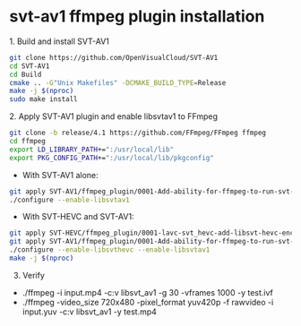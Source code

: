 # svt-av1 ffmpeg plugin installation

1\. Build and install SVT-AV1

``` bash
git clone https://github.com/OpenVisualCloud/SVT-AV1
cd SVT-AV1
cd Build
cmake .. -G"Unix Makefiles" -DCMAKE_BUILD_TYPE=Release
make -j $(nproc)
sudo make install
```

2\. Apply SVT-AV1 plugin and enable libsvtav1 to FFmpeg

``` bash
git clone -b release/4.1 https://github.com/FFmpeg/FFmpeg ffmpeg
cd ffmpeg
export LD_LIBRARY_PATH+=":/usr/local/lib"
export PKG_CONFIG_PATH+=":/usr/local/lib/pkgconfig"
```

- With SVT-AV1 alone:

``` bash
git apply SVT-AV1/ffmpeg_plugin/0001-Add-ability-for-ffmpeg-to-run-svt-av1.patch
./configure --enable-libsvtav1
```

- With SVT-HEVC and SVT-AV1:

``` bash
git apply SVT-HEVC/ffmpeg_plugin/0001-lavc-svt_hevc-add-libsvt-hevc-encoder-wrapper.patch
git apply SVT-AV1/ffmpeg_plugin/0001-Add-ability-for-ffmpeg-to-run-svt-av1-with-svt-hevc.patch
./configure --enable-libsvthevc --enable-libsvtav1
make -j $(nproc)
```

3. Verify
- ./ffmpeg  -i input.mp4 -c:v libsvt_av1 -g 30 -vframes 1000 -y test.ivf
- ./ffmpeg  -video_size 720x480 -pixel_format yuv420p -f rawvideo -i input.yuv -c:v libsvt_av1 -y test.mp4
